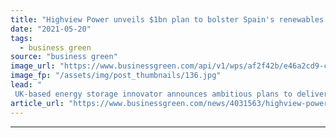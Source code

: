 ```yaml
---
title: "Highview Power unveils $1bn plan to bolster Spain's renewables grid"
date: "2021-05-20"
tags: 
  - business green
source: "business green"
image_url: "https://www.businessgreen.com/api/v1/wps/af2f42b/e46a2cd9-c494-463c-a397-b5bc10f34bfe/5/HighviewPower-PilsworthPlant1-185x114.jpg"
image_fp: "/assets/img/post_thumbnails/136.jpg"
lead: "
 UK-based energy storage innovator announces ambitious plans to deliver long-duration storage capacity to the Iberian Peninsular ..."
article_url: "https://www.businessgreen.com/news/4031563/highview-power-unveils-usd1bn-plan-bolster-spain-renewables-grid"
---
```


---

